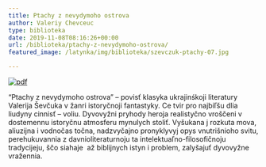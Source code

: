 ```yaml
---
title: Ptachy z nevydymoho ostrova
author: Valeriy Chevceuc
type: biblioteka
date: 2019-11-08T08:16:26+00:00
url: /biblioteka/ptachy-z-nevydymoho-ostrova/
featured_image: /latynka/img/biblioteka/szevczuk-ptachy-07.jpg

---
```

<a href="https://drive.google.com/file/d/1vJH1xGWkWC61gYwgWMO8qwGhwHzKpmOs/view" target="_blank"><img src="/latynka/img/biblioteka/pdf-icon.png" alt="pdf" /></a>

“Ptachy z nevydymoho ostrova” &#8211; povisť klasyka ukrajinśkoji literatury Valerija Ševčuka v žanri istoryčnoji fantastyky. Ce tvir pro najbiľšu dlia liudyny cinnisť &#8211; voliu. Dyvovyžni pryhody heroja realistyčno vroščeni v dostemennu istoryčnu atmosferu mynulych stoliť. Vyšukana j rozkuta mova, aliuzijna i vodnočas točna, nadzvyčajno pronyklyvyj opys vnutrišnioho svitu, perehukuvannia z davnioliteraturnoju ta intelektuaľno-filosofičnoju tradycijeju, ščo siahaje  až biblijnych istyn i problem, zalyšajuť dyvovyžne vražennia.